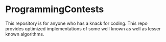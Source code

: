 # ProgrammingContests
This repository is for anyone who has a knack for coding.
This repo provides optimized implementations of some well known as well as lesser known algorithms.
